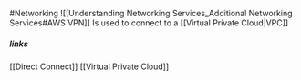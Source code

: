 #Networking 
![[Understanding   Networking Services_Additional Networking Services#AWS VPN]]
Is used to connect to a [[Virtual Private Cloud|VPC]] 
##### links
[[Direct Connect]]
[[Virtual Private Cloud]]